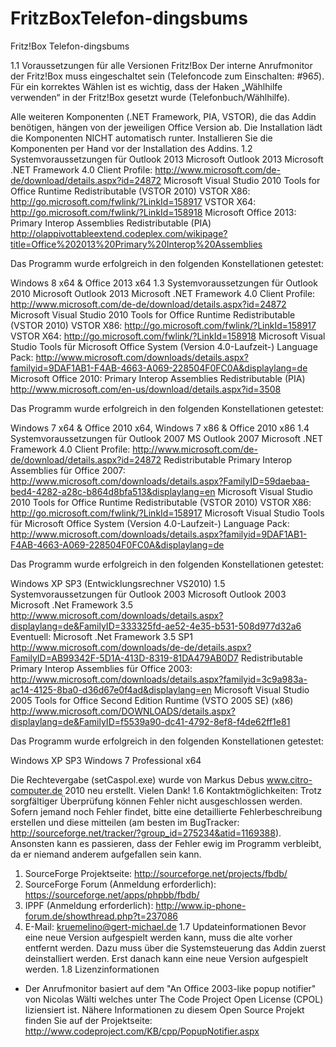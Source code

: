 FritzBoxTelefon-dingsbums
=========================

Fritz!Box Telefon-dingsbums

1.1  Voraussetzungen für alle Versionen
  	Fritz!Box
Der interne Anrufmonitor der Fritz!Box muss eingeschaltet sein  (Telefoncode zum Einschalten: #96*5*).
  	Für ein korrektes Wählen ist es wichtig, dass der Haken „Wählhilfe verwenden“ in der Fritz!Box gesetzt wurde (Telefonbuch/Wählhilfe).


Alle weiteren Komponenten (.NET Framework, PIA, VSTOR), die das Addin benötigen, hängen von der jeweiligen Office Version ab. Die Installation lädt die Komponenten NICHT automatisch runter. Installieren Sie die Komponenten per Hand vor der Installation des Addins.
1.2	Systemvoraussetzungen für Outlook 2013
  Microsoft Outlook 2013
  Microsoft .NET Framework 4.0 Client Profile:
http://www.microsoft.com/de-de/download/details.aspx?id=24872 
  Microsoft Visual Studio 2010 Tools for Office Runtime Redistributable (VSTOR 2010)
VSTOR X86: http://go.microsoft.com/fwlink/?LinkId=158917
VSTOR X64: http://go.microsoft.com/fwlink/?LinkId=158918
  Microsoft Office 2013: Primary Interop Assemblies Redistributable (PIA)
http://olappivottableextend.codeplex.com/wikipage?title=Office%202013%20Primary%20Interop%20Assemblies 

Das Programm wurde erfolgreich in den folgenden Konstellationen getestet:

Windows 8 x64 & Office 2013 x64
1.3	Systemvoraussetzungen für Outlook 2010
  Microsoft Outlook 2013
Microsoft .NET Framework 4.0 Client Profile:
http://www.microsoft.com/de-de/download/details.aspx?id=24872 
  Microsoft Visual Studio 2010 Tools for Office Runtime Redistributable (VSTOR 2010)
VSTOR X86: http://go.microsoft.com/fwlink/?LinkId=158917
VSTOR X64: http://go.microsoft.com/fwlink/?LinkId=158918
Microsoft Visual Studio Tools für Microsoft Office System (Version 4.0-Laufzeit-) Language Pack:
http://www.microsoft.com/downloads/details.aspx?familyid=9DAF1AB1-F4AB-4663-A069-228504F0FC0A&displaylang=de
  Microsoft Office 2010: Primary Interop Assemblies Redistributable (PIA)
http://www.microsoft.com/en-us/download/details.aspx?id=3508 

Das Programm wurde erfolgreich in den folgenden Konstellationen getestet:

Windows 7 x64 & Office 2010 x64, Windows 7 x86 & Office 2010 x86
1.4	Systemvoraussetzungen für Outlook 2007
  MS Outlook 2007
  Microsoft .NET Framework 4.0 Client Profile:
http://www.microsoft.com/de-de/download/details.aspx?id=24872 
  Redistributable Primary Interop Assemblies für Office 2007:	
http://www.microsoft.com/downloads/details.aspx?FamilyID=59daebaa-bed4-4282-a28c-b864d8bfa513&displaylang=en
  Microsoft Visual Studio 2010 Tools for Office Runtime Redistributable (VSTOR 2010)
VSTOR X86: http://go.microsoft.com/fwlink/?LinkId=158917
Microsoft Visual Studio Tools für Microsoft Office System (Version 4.0-Laufzeit-) Language Pack:
http://www.microsoft.com/downloads/details.aspx?familyid=9DAF1AB1-F4AB-4663-A069-228504F0FC0A&displaylang=de

Das Programm wurde erfolgreich in den folgenden Konstellationen getestet:

Windows XP SP3 (Entwicklungsrechner VS2010)
1.5	Systemvoraussetzungen für Outlook 2003
  Microsoft Outlook 2003
	Microsoft .Net Framework 3.5
http://www.microsoft.com/downloads/details.aspx?displaylang=de&FamilyID=333325fd-ae52-4e35-b531-508d977d32a6
  Eventuell: Microsoft .Net Framework 3.5 SP1
http://www.microsoft.com/downloads/de-de/details.aspx?FamilyID=AB99342F-5D1A-413D-8319-81DA479AB0D7
  Redistributable Primary Interop Assemblies für Office 2003:
  http://www.microsoft.com/downloads/details.aspx?familyid=3c9a983a-ac14-4125-8ba0-d36d67e0f4ad&displaylang=en
  Microsoft Visual Studio 2005 Tools for Office Second Edition Runtime (VSTO 2005 SE) (x86)
http://www.microsoft.com/DOWNLOADS/details.aspx?displaylang=de&FamilyID=f5539a90-dc41-4792-8ef8-f4de62ff1e81

Das Programm wurde erfolgreich in den folgenden Konstellationen getestet:

Windows XP SP3
Windows 7 Professional x64 

Die Rechtevergabe (setCaspol.exe) wurde von Markus Debus www.citro-computer.de 2010 neu erstellt. Vielen Dank!
1.6	Kontaktmöglichkeiten:
Trotz sorgfältiger Überprüfung können Fehler nicht ausgeschlossen werden.
Sofern jemand noch Fehler findet, bitte eine detaillierte Fehlerbeschreibung erstellen und diese mitteilen  (am besten im  BugTracker: http://sourceforge.net/tracker/?group_id=275234&atid=1169388). Ansonsten kann es passieren, dass der Fehler ewig im Programm verbleibt, da er niemand anderem aufgefallen sein kann.

1.	SourceForge Projektseite:  	http://sourceforge.net/projects/fbdb/
2.	SourceForge Forum (Anmeldung erforderlich): https://sourceforge.net/apps/phpbb/fbdb/
3.	IPPF (Anmeldung erforderlich): http://www.ip-phone-forum.de/showthread.php?t=237086 
4.	E-Mail:  kruemelino@gert-michael.de
1.7	Updateinformationen
Bevor eine neue Version aufgespielt werden kann, muss die alte vorher entfernt werden. Dazu muss über die Systemsteuerung das Addin zuerst deinstalliert werden. Erst danach kann eine neue Version aufgespielt werden.
1.8	Lizenzinformationen
-	Der Anrufmonitor basiert auf dem "An Office 2003-like popup notifier" von Nicolas Wälti welches unter The Code Project Open License (CPOL) liziensiert ist.
Nähere Informationen zu diesem Open Source Projekt finden Sie auf der Projektseite:
http://www.codeproject.com/KB/cpp/PopupNotifier.aspx 

